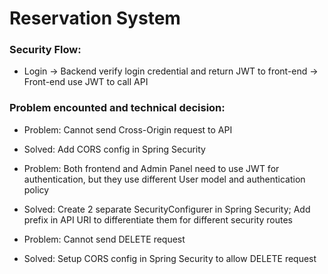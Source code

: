 # Reservation System

### Security Flow:
- Login -> Backend verify login credential and return JWT to front-end -> Front-end use JWT to call API

### Problem encounted and technical decision:  
- Problem: Cannot send Cross-Origin request to API
- Solved: Add CORS config in Spring Security  

- Problem: Both frontend and Admin Panel need to use JWT for authentication, but they use different User model and authentication policy
- Solved: Create 2 separate SecurityConfigurer in Spring Security; Add prefix in API URI to differentiate them for different security routes

- Problem: Cannot send DELETE request
- Solved: Setup CORS config in Spring Security to allow DELETE request
